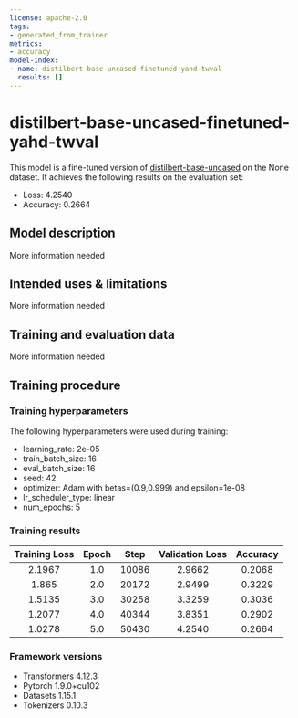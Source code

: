 ```yaml
---
license: apache-2.0
tags:
- generated_from_trainer
metrics:
- accuracy
model-index:
- name: distilbert-base-uncased-finetuned-yahd-twval
  results: []
---
```


<!-- This model card has been generated automatically according to the information the Trainer had access to. You
should probably proofread and complete it, then remove this comment. -->

# distilbert-base-uncased-finetuned-yahd-twval

This model is a fine-tuned version of [distilbert-base-uncased](https://huggingface.co/distilbert-base-uncased) on the None dataset.
It achieves the following results on the evaluation set:
- Loss: 4.2540
- Accuracy: 0.2664

## Model description

More information needed

## Intended uses & limitations

More information needed

## Training and evaluation data

More information needed

## Training procedure

### Training hyperparameters

The following hyperparameters were used during training:
- learning_rate: 2e-05
- train_batch_size: 16
- eval_batch_size: 16
- seed: 42
- optimizer: Adam with betas=(0.9,0.999) and epsilon=1e-08
- lr_scheduler_type: linear
- num_epochs: 5

### Training results

| Training Loss | Epoch | Step  | Validation Loss | Accuracy |
|:-------------:|:-----:|:-----:|:---------------:|:--------:|
| 2.1967        | 1.0   | 10086 | 2.9662          | 0.2068   |
| 1.865         | 2.0   | 20172 | 2.9499          | 0.3229   |
| 1.5135        | 3.0   | 30258 | 3.3259          | 0.3036   |
| 1.2077        | 4.0   | 40344 | 3.8351          | 0.2902   |
| 1.0278        | 5.0   | 50430 | 4.2540          | 0.2664   |


### Framework versions

- Transformers 4.12.3
- Pytorch 1.9.0+cu102
- Datasets 1.15.1
- Tokenizers 0.10.3
